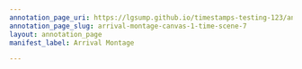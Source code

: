 ```yaml
---
annotation_page_uri: https://lgsump.github.io/timestamps-testing-123/annotations/arrival-montage-canvas-1-time-scene-7.json
annotation_page_slug: arrival-montage-canvas-1-time-scene-7
layout: annotation_page
manifest_label: Arrival Montage

---
```

